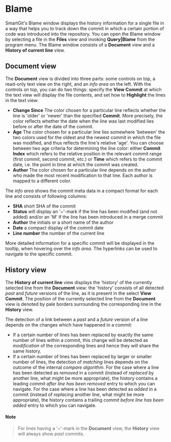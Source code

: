 # Blame

SmartGit's Blame window displays the history information for a single file in a way that helps you to track down the commit in which a certain portion of code was introduced into the repository. You can open the Blame window by selecting a file in the **Files** view and invoking **Query\|Blame** from the program menu. The Blame window consists of a **Document** view and a **History of current line** view.

## Document view

The **Document** view is divided into three parts: some controls on top, a read-only text view on the right, and an *info area* on the left. With the controls on top, you can do two things: specify the **View Commit**
at which the text view will display the file contents, and set how to
**Highlight** the lines in the text view:

- **Change Since** The color chosen for a particular line reflects whether the line is 'older' or 'newer' than the specified
  **Commit**. More precisely, the color reflects whether the date when the line was last modified lies before or after the date of the commit.
- **Age** The color chosen for a particular line lies somewhere
  'between' the two colors used for the oldest and the newest commit in which the file was modified, and thus reflects the line's relative 'age'. You can choose between two age criteria for determining the line color: either **Commit Index** which refers to the relative position in the relevant commit range (first commit, second commit, etc.) or **Time** which refers to the commit date, i.e. the point in time at which the commit was created.
- **Author** The color chosen for a particular line depends on the author who made the most recent modification to that line. Each author is mapped to a different color.

The *info area* shows the commit meta data in a compact format for each line and consists of following columns:

- **SHA** short SHA of the commit
- **Status** will display an '\~'-mark if the line has been modified
  (and not added) and/or an 'M' if the line has been introduced in a merge commit
- **Author** the initials or a short name of the author
- **Date** a compact display of the commit date
- **Line number** the number of the current line

More detailed information for a specific commit will be displayed in the tooltip, when hovering over the *info area*. The hyperlinks can be used to navigate to the specific commit.

## History view

The **History of current line** view displays the 'history' of the currently selected line from the **Document** view: the 'history' consists of all detected *past* and *future* versions of the line, as it is present in the select **View Commit**. The position of the currently selected line from the **Document** view is denoted by pale borders surrounding the corresponding line in the **History** view.

The detection of a link between a *past* and a *future* version of a line depends on the changes which have happened in a commit:

- If a certain number of lines has been replaced by exactly the same number of lines within a commit, this change will be detected as
  *modification* of the corresponding lines and hence they will share the same history.
- If a certain number of lines has been replaced by larger or smaller number of lines, the detection of *matching* lines depends on the outcome of the internal *compare algorithm*. For the case where a line has been detected as *removed* in a commit (instead of
  *replaced* by another line, what might be more appropriate), the history contains a leading *commit after line has been removed*
  entry to which you can navigate. For the case where a line has been detected as *added* in a commit (instead of *replacing* another line, what might be more appropriate), the history contains a trailing *commit before line has been added* entry to which you can navigate.

#### Note

>
>
>For lines having a '\~'-mark in the **Document** view, the **History**
> view will always show *past* commits.
>
>
